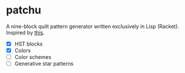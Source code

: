# patchu

A nine-block quilt pattern generator written exclusively in Lisp (Racket).
Inspired by [this][1].

- [x] HST blocks
- [x] Colors
- [ ] Color schemes
- [ ] Generative star patterns

[1]: (http://www.levitated.net/daily/lev9block.html)